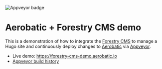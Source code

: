 ![Appveyor badge](https://ci.appveyor.com/api/projects/status/github/aerobatic/forestry-cms-demo?branch=master&svg=true)

# Aerobatic + Forestry CMS demo

This is a demonstration of how to integrate the [Forestry CMS](https://forestry.io) to manage a Hugo site and continuously deploy changes to [Aerobatic](https://www.aerobatic.com) via [Appveyor](https://appveyor.io).

* Live demo: https://forestry-cms-demo.aerobatic.io
* [Appveyor build history](https://ci.appveyor.com/project/dvonlehman/forestry-cms-demo)
